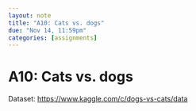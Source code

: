 ```yaml
---
layout: note
title: "A10: Cats vs. dogs"
due: "Nov 14, 11:59pm"
categories: [assignments]
---
```


# A10: Cats vs. dogs

Dataset: https://www.kaggle.com/c/dogs-vs-cats/data
